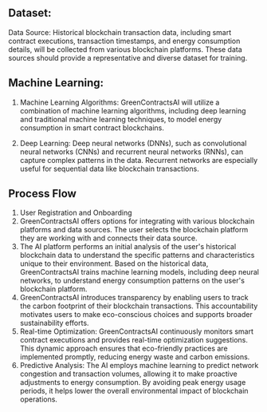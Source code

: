 ## Dataset:

Data Source: Historical blockchain transaction data, including smart contract executions, transaction timestamps, and energy consumption details, will be collected from various blockchain platforms. These data sources should provide a representative and diverse dataset for training.

## Machine Learning:

1. Machine Learning Algorithms: GreenContractsAI will utilize a combination of machine learning algorithms, including deep learning and traditional machine learning techniques, to model energy consumption in smart contract blockchains.

2. Deep Learning: Deep neural networks (DNNs), such as convolutional neural networks (CNNs) and recurrent neural networks (RNNs), can capture complex patterns in the data. Recurrent networks are especially useful for sequential data like blockchain transactions.

## Process Flow

1. User Registration and Onboarding
2. GreenContractsAI offers options for integrating with various blockchain platforms and data sources. The user selects the blockchain platform they are working with and connects their data source.
3. The AI platform performs an initial analysis of the user's historical blockchain data to understand the specific patterns and characteristics unique to their environment. Based on the historical data, GreenContractsAI trains machine learning models, including deep neural networks, to understand energy consumption patterns on the user's blockchain platform.
4. GreenContractsAI introduces transparency by enabling users to track the carbon footprint of their blockchain transactions. This accountability motivates users to make eco-conscious choices and supports broader sustainability efforts.
5. Real-time Optimization: GreenContractsAI continuously monitors smart contract executions and provides real-time optimization suggestions. This dynamic approach ensures that eco-friendly practices are implemented promptly, reducing energy waste and carbon emissions.
6. Predictive Analysis: The AI employs machine learning to predict network congestion and transaction volumes, allowing it to make proactive adjustments to energy consumption. By avoiding peak energy usage periods, it helps lower the overall environmental impact of blockchain operations.


